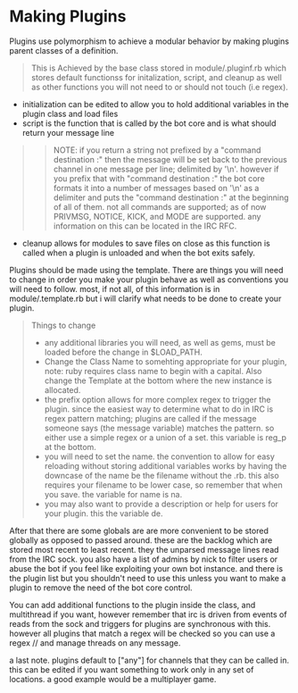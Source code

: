 # **Making Plugins**

Plugins use polymorphism to achieve a modular behavior by making plugins parent classes of a definition.

>This is Achieved by the base class stored in module/.pluginf.rb which stores default functionss for initalization, script, and cleanup as well as other functions you will not need to or should not touch (i.e regex).
- initialization can be edited to allow you to hold additional variables in the plugin class and load files
- script is the function that is called by the bot core and is what should return your message line

>> NOTE: if you return a string not prefixed by a "command destination :" then the message will be set back to the previous channel in one message per line; delimited by '\n'. however if you prefix that with "command destination :" the bot core formats it into a number of messages based on '\n' as a delimiter and puts the "command destination :" at the beginning of all of them. not all commands are supported; as of now PRIVMSG, NOTICE, KICK, and MODE are supported. any information on this can be located in the IRC RFC.
>
- cleanup allows for modules to save files on close as this function is called when a plugin is unloaded and when the bot exits safely.

Plugins should be made using the template. There are things you will need to change in order you make your plugin behave as well as conventions you will need to follow. most, if not all, of this information is in module/.template.rb but i will clarify what needs to be done to create your plugin.

>Things to change
>- any additional libraries you will need, as well as gems, must be loaded before the change in $LOAD_PATH.
>- Change the Class Name to somehting appropriate for your plugin, note: ruby requires class name to begin with a capital. Also change the Template at the bottom where the new instance is allocated.
>- the prefix option allows for more complex regex to trigger the plugin. since the easiest way to determine what to do in IRC is regex pattern matching; plugins are called if the message someone says (the message variable) matches the pattern. so either use a simple regex or a union of a set. this variable is reg_p at the bottom.
>- you will need to set the name. the convention to allow for easy reloading without storing additional variables works by having the downcase of the name be the filename without the .rb. this also requires your filename to be lower case, so remember that when you save. the variable for name is na.
>- you may also want to provide a description or help for users for your plugin. this the variable de.

After that there are some globals are are more convenient to be stored globally as opposed to passed around. these are the backlog which are stored most recent to least recent. they the unparsed message lines read from the IRC sock. you also have a list of admins by nick to filter users or abuse the bot if you feel like exploiting your own bot instance. and there is the plugin list but you shouldn't need to use this unless you want to make a plugin to remove the need of the bot core control.

You can add additional functions to the plugin inside the class, and multithread if you want, however remember that irc is driven from events of reads from the sock and triggers for plugins are synchronous with this. however all plugins that match a regex will be checked so you can use a regex // and manage threads on any message.

a last note. plugins default to ["any"] for channels that they can be called in. this can be edited if you want something to work only in any set of locations. a good example would be a multiplayer game.